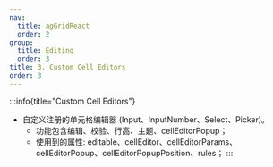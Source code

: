 ```yaml
---
nav:
  title: agGridReact
  order: 2
group:
  title: Editing
  order: 3
title: 3. Custom Cell Editors
order: 3
---
```


:::info{title="Custom Cell Editors"}
- 自定义注册的单元格编辑器 (Input、InputNumber、Select、Picker)。
  - 功能包含编辑、校验、行高、主题、cellEditorPopup；
  - 使用到的属性: editable、cellEditor、cellEditorParams、cellEditorPopup、cellEditorPopupPosition、rules；
:::

<code src="./index.tsx"></code>

